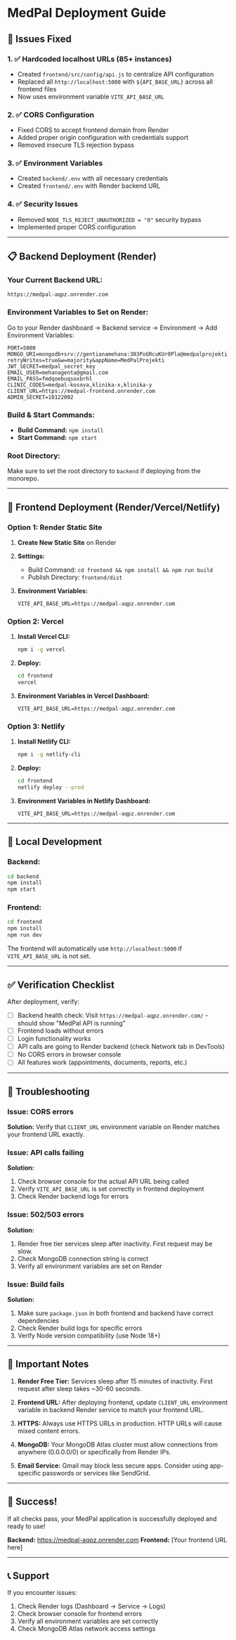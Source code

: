 # MedPal Deployment Guide

## 🚀 Issues Fixed

### 1. ✅ Hardcoded localhost URLs (85+ instances)
- Created `frontend/src/config/api.js` to centralize API configuration
- Replaced all `http://localhost:5000` with `${API_BASE_URL}` across all frontend files
- Now uses environment variable `VITE_API_BASE_URL`

### 2. ✅ CORS Configuration
- Fixed CORS to accept frontend domain from Render
- Added proper origin configuration with credentials support
- Removed insecure TLS rejection bypass

### 3. ✅ Environment Variables
- Created `backend/.env` with all necessary credentials
- Created `frontend/.env` with Render backend URL

### 4. ✅ Security Issues
- Removed `NODE_TLS_REJECT_UNAUTHORIZED = "0"` security bypass
- Implemented proper CORS configuration

---

## 📋 Backend Deployment (Render)

### Your Current Backend URL:
```
https://medpal-aqpz.onrender.com
```

### Environment Variables to Set on Render:

Go to your Render dashboard → Backend service → Environment → Add Environment Variables:

```
PORT=5000
MONGO_URI=mongodb+srv://gentianamehana:303PoGRcuKUr0Pla@medpalprojekti.ahjbgu5.mongodb.net/medpal?retryWrites=true&w=majority&appName=MedPalProjekti
JWT_SECRET=medpal_secret_key
EMAIL_USER=mehanagenta@gmail.com
EMAIL_PASS=fmdqoebuqsoxbrhl
CLINIC_CODES=medpal-kosova,klinika-x,klinika-y
CLIENT_URL=https://medpal-frontend.onrender.com
ADMIN_SECRET=18122002
```

### Build & Start Commands:
- **Build Command:** `npm install`
- **Start Command:** `npm start`

### Root Directory:
Make sure to set the root directory to `backend` if deploying from the monorepo.

---

## 🎨 Frontend Deployment (Render/Vercel/Netlify)

### Option 1: Render Static Site

1. **Create New Static Site** on Render
2. **Settings:**
   - Build Command: `cd frontend && npm install && npm run build`
   - Publish Directory: `frontend/dist`
   
3. **Environment Variables:**
   ```
   VITE_API_BASE_URL=https://medpal-aqpz.onrender.com
   ```

### Option 2: Vercel

1. **Install Vercel CLI:**
   ```bash
   npm i -g vercel
   ```

2. **Deploy:**
   ```bash
   cd frontend
   vercel
   ```

3. **Environment Variables in Vercel Dashboard:**
   ```
   VITE_API_BASE_URL=https://medpal-aqpz.onrender.com
   ```

### Option 3: Netlify

1. **Install Netlify CLI:**
   ```bash
   npm i -g netlify-cli
   ```

2. **Deploy:**
   ```bash
   cd frontend
   netlify deploy --prod
   ```

3. **Environment Variables in Netlify Dashboard:**
   ```
   VITE_API_BASE_URL=https://medpal-aqpz.onrender.com
   ```

---

## 🔧 Local Development

### Backend:
```bash
cd backend
npm install
npm start
```

### Frontend:
```bash
cd frontend
npm install
npm run dev
```

The frontend will automatically use `http://localhost:5000` if `VITE_API_BASE_URL` is not set.

---

## ✅ Verification Checklist

After deployment, verify:

- [ ] Backend health check: Visit `https://medpal-aqpz.onrender.com/` - should show "MedPal API is running"
- [ ] Frontend loads without errors
- [ ] Login functionality works
- [ ] API calls are going to Render backend (check Network tab in DevTools)
- [ ] No CORS errors in browser console
- [ ] All features work (appointments, documents, reports, etc.)

---

## 🐛 Troubleshooting

### Issue: CORS errors
**Solution:** Verify that `CLIENT_URL` environment variable on Render matches your frontend URL exactly.

### Issue: API calls failing
**Solution:** 
1. Check browser console for the actual API URL being called
2. Verify `VITE_API_BASE_URL` is set correctly in frontend deployment
3. Check Render backend logs for errors

### Issue: 502/503 errors
**Solution:** 
1. Render free tier services sleep after inactivity. First request may be slow.
2. Check MongoDB connection string is correct
3. Verify all environment variables are set on Render

### Issue: Build fails
**Solution:**
1. Make sure `package.json` in both frontend and backend have correct dependencies
2. Check Render build logs for specific errors
3. Verify Node version compatibility (use Node 18+)

---

## 📝 Important Notes

1. **Render Free Tier:** Services sleep after 15 minutes of inactivity. First request after sleep takes ~30-60 seconds.

2. **Frontend URL:** After deploying frontend, update `CLIENT_URL` environment variable in backend Render service to match your frontend URL.

3. **HTTPS:** Always use HTTPS URLs in production. HTTP URLs will cause mixed content errors.

4. **MongoDB:** Your MongoDB Atlas cluster must allow connections from anywhere (0.0.0.0/0) or specifically from Render IPs.

5. **Email Service:** Gmail may block less secure apps. Consider using app-specific passwords or services like SendGrid.

---

## 🎉 Success!

If all checks pass, your MedPal application is successfully deployed and ready to use!

**Backend:** https://medpal-aqpz.onrender.com
**Frontend:** [Your frontend URL here]

---

## 📞 Support

If you encounter issues:
1. Check Render logs (Dashboard → Service → Logs)
2. Check browser console for frontend errors
3. Verify all environment variables are set correctly
4. Check MongoDB Atlas network access settings

